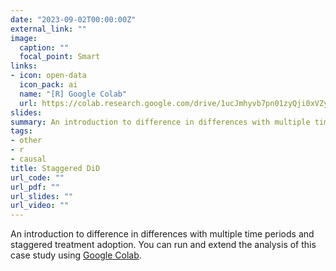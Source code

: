 ```yaml
---
date: "2023-09-02T00:00:00Z"
external_link: ""
image:
  caption: ""
  focal_point: Smart
links:
- icon: open-data
  icon_pack: ai
  name: "[R] Google Colab"
  url: https://colab.research.google.com/drive/1ucJmhyvb7pn01zyQji0xVZy_nZbo3_jB?usp=sharing
slides: 
summary: An introduction to difference in differences with multiple time periods and staggered treatment adoption.
tags:
- other
- r
- causal
title: Staggered DiD 
url_code: ""
url_pdf: ""
url_slides: ""
url_video: ""
---
```


An introduction to difference in differences with multiple time periods and staggered treatment adoption.  You can run and extend the analysis of this case study using  [Google Colab](https://colab.research.google.com/drive/1ucJmhyvb7pn01zyQji0xVZy_nZbo3_jB?usp=sharing).
